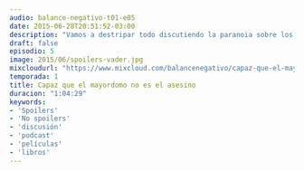 ```yaml
---
audio: balance-negativo-t01-e05
date: 2015-06-28T20:51:52-03:00
description: "Vamos a destripar todo discutiendo la paranoia sobre los spoilers, y cómo la era de internet nos ha convertido en víctimas y victimarios del tema. ¡No vamos a decir cómo termina la charla!"
draft: false
episodio: 5
image: 2015/06/spoilers-vader.jpg
mixcloudurl: "https://www.mixcloud.com/balancenegativo/capaz-que-el-mayordomo-no-es-el-asesino-balance-negativo-t01-e05/"
temporada: 1
title: Capaz que el mayordomo no es el asesino
duracion: "1:04:29"
keywords: 
- 'Spoilers'
- 'No spoilers'
- 'discusión' 
- 'podcast'
- 'películas'
- 'libros'
---
```


